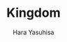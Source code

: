 --- 
slug: "kingdom"
title: "Kingdom"
publishdate: "2018-12-28"
src: "https://365manga.net/manga/kingdom"
author: "Hara Yasuhisa"
image: "https://data.365manga.net/images/thumbnails/32638-kingdom.jpg"
tags: ["Action","Adult","Adventure","Comedy","Drama","Historical","Martial arts","Romance"]
chapters: ["Vol.53 Chapter 580: The Strongest Moment ","Vol.53 Chapter 579: Twelfth Morning ","Chapter 578 ","Chapter 577 ","Chapter 576 ","Chapter 575 ","Chapter 574 ","Chapter 573 ","Chapter 572 ","Chapter 571 ","Chapter 570 ","Chapter 569 ","Chapter 568 ","Vol.51 Chapter 567: Vol 51 ","Vol.51 Chapter 566: Vol 51 ","Chapter 565 ","Chapter 564 ","Chapter 563: Dread Commander ","Vol.51 Chapter 562: Vol 51 ","Chapter 561: Impact Of That Single Swing ","Chapter 560: Shin's Space ","Chapter 559 ","Vol.51 Chapter 558: Vol 51 ","Chapter 557 ","Chapter 556 ","Chapter 555 ","Chapter 554 ","Chapter 553 ","Chapter 552 ","Chapter 551 ","Chapter 550 ","Chapter 549 ","Vol.46 Chapter 548 ","Vol.46 Chapter 547 ","Vol.46 Chapter 546 ","Vol.46 Chapter 545 ","Vol.46 Chapter 544 ","Vol.46 Chapter 543 ","Vol.46 Chapter 542 ","Vol.46 Chapter 541 ","Vol.46 Chapter 540 ","Chapter 539 ","Chapter 538 ","Chapter 537 ","Vol.49 Chapter 536: A Second First Day ","Chapter 535 ","Vol.49 Chapter 534: Until Sundown ","Vol.49 Chapter 533: Lost Morale ","Chapter 532 ","Vol.49 Chapter 531: Turning Point ","Chapter 530 ","Chapter 529 ","Vol.49 Chapter 528: Descendants Of Quanrong ","Vol.49 Chapter 527: Ryouyou's Fangs ","Vol.48 Chapter 526: The Spear And The Iron Hammer ","Vol.48 Chapter 525 ","Vol.48 Chapter 524: Weight Of Resolve ","Vol.48 Chapter 523: Qin Right Wing's Moment ","Vol.48 Chapter 522: The Left Wing's Despair ","Vol.48 Chapter 521 ","Vol.48 Chapter 520: Battle's Beginning ","Chapter 519 ","Chapter 518 ","Chapter 517 ","Chapter 516 ","Chapter 515 ","Chapter 514 ","Chapter 513 ","Chapter 512 ","Vol.47 Chapter 511 ","Vol.46 Chapter 510 ","Chapter 509 ","Chapter 508 ","Vol.46 Chapter 507: Jin & Tan ","Chapter 506 ","Chapter 505 ","Vol.45 Chapter 504 ","Chapter 503 ","Vol.45 Chapter 502: He Who Seizes The Initiative ","Vol.45 Chapter 501: Mutual Probing ","Chapter 500.5: Omake ","Vol.45 Chapter 500 ","Chapter 499 ","Chapter 498 ","Vol.45 Chapter 497 ","Vol.45 Chapter 496: Begining Of The Turbulence ","Vol.45 Chapter 495: Appropriate Resolve ","Vol.46 Chapter 494: Sage Of The Underground Prison ","Vol.46 Chapter 493: A Fresh Start ","Vol.44 Chapter 492 ","Vol.44 Chapter 491 ","Vol.45 Chapter 490: Discussion Of Destiny ","Vol.44 Chapter 489 ","Vol.45 Chapter 488: Qin King's Vision ","Vol.44 Chapter 487: Conference Of The East And West Kings ","Vol.44 Chapter 486: Bureaucrat's Battle ","Chapter 485 ","Chapter 484 ","Chapter 483 ","Chapter 482 ","Chapter 481.5: Omake ","Chapter 481 ","Chapter 480 ","Chapter 479 ","Chapter 478 ","Chapter 477 ","Chapter 476 ","Chapter 475 ","Chapter 474 ","Chapter 473 ","Chapter 472 ","Chapter 471 ","Chapter 470.5: Omake ","Vol.43 Chapter 470: My Back ","Vol.43 Chapter 469: Instant ","Vol.43 Chapter 468: Lucky And Unlucky ","Vol.43 Chapter 467: The Hunted's Point Of View ","Vol.43 Chapter 466: V0: The Man Who Is In The Same Class As Riboku ","Vol.43 Chapter 465: The Palmtop Battle ","Vol.43 Chapter 464: Limits Of Patience ","Vol.42 Chapter 463: Tragedy Of Rigan ","Vol.42 Chapter 462: Puzzling Night ","Vol.42 Chapter 461: Decisive Clash Of Kokuyou ","Vol.43 Chapter 460: The Hi Shin Unit's Lynchpin ","Chapter 459.5: Omake ","Vol.42 Chapter 459: Contagious Fighting Spirit ","Vol.42 Chapter 458: V2 : Banner Of Rigan ","Vol.42 Chapter 458: Banner Of Rigan ","Vol.42 Chapter 457: V2 : Tenacious Crossing ","Vol.42 Chapter 457: Tenacious Crossing ","Vol.42 Chapter 456: A Lieutenant's Responsibility ","Vol.42 Chapter 455: Disguised Attack ","Vol.42 Chapter 454: : A Strategist's Potential ","Vol.42 Chapter 453: Where The Advance Ends(v2) ","Vol.42 Chapter 452 ","Vol.42 Chapter 451: Night In Kokuyou ","Vol.42 Chapter 450: Bandits' Pride ","Vol.42 Chapter 449: Spider's Trap ","Vol.41 Chapter 448: The Battlefield's Stench ","Chapter 448.5 ","Vol.41 Chapter 447 ","Vol.41 Chapter 446: Unexpected Strategy ","Vol.41 Chapter 445 ","Vol.41 Chapter 444 ","Vol.41 Chapter 443: The Monsters Set Off ","Vol.41 Chapter 442: Kindred Spirits ","Vol.41 Chapter 441 ","Vol.41 Chapter 440 ","Vol.41 Chapter 439: Whereabouts Of The Six Generals ","Vol.40 Chapter 438 ","Chapter 437.5 ","Vol.40 Chapter 437: The Bond Between Parent And Child ","Vol.40 Chapter 436: Last Plea ","Vol.40 Chapter 435: The Coup's Finale ","Vol.40 Chapter 434: Star Of Defeat ","Vol.40 Chapter 433: Collapse Of The Plot ","Vol.40 Chapter 432: The Decisive Dusk ","Vol.40 Chapter 431: The Turnabout Assault ","Vol.40 Chapter 430: The Trumpet Call Of Salvation ","Vol.40 Chapter 429: A Commander's Popularity ","Vol.40 Chapter 428: Running For Your Life ","Vol.40 Chapter 427: Words Of Resolve ","Vol.39 Chapter 426.5 ","Vol.39 Chapter 426: Man's True Nature ","Vol.39 Chapter 425: Normal Emotions ","Vol.39 Chapter 424: Utopia ","Vol.39 Chapter 423: Origin Of The World ","Vol.39 Chapter 422: The Life To Be Protected At All Cost ","Vol.39 Chapter 421: Repeat Of Failure ","Vol.39 Chapter 420: Parting Ways ","Vol.39 Chapter 419: The Man Who Stands ","Vol.39 Chapter 418: First Experience ","Vol.39 Chapter 417: River Crossing Battle ","Vol.38 Chapter 416: Where The Ambushers Lie ","Vol.38 Chapter 415.1 ","Vol.38 Chapter 415: How To Create Rebel Soldiers ","Vol.38 Chapter 414: Three Sides"," None Backing Down ","Vol.38 Chapter 413: Voice Of The Ancestral Spirits ","Vol.38 Chapter 412: Coming Of Age Ceremony ","Vol.38 Chapter 411: Gathered At You ","Vol.38 Chapter 410: Choose One Of Two ","Vol.38 Chapter 409: The Man Who Was Nothing ","Vol.38 Chapter 408: The Decisive Year ","Vol.38 Chapter 407: 5000-man Commander ","Vol.38 Chapter 406: Parting Of Ways ","Vol.38 Chapter 405: A New State ","Vol.37 Chapter 404: Lushi Chunqiu ","Vol.37 Chapter 403: The Queen Mother's Goal ","Vol.37 Chapter 402: Activity At Kanyou ","Vol.37 Chapter 401: The Warning Kingdoms From Now On ","Vol.37 Chapter 400: Defeat And Escape ","Vol.37 Chapter 399: Close In ","Vol.37 Chapter 398.5: Extra: Mou Bu And The Chu Prince ","Vol.37 Chapter 398: Reason For Not Fighting ","Vol.37 Chapter 397: Onwards To The Headquarters ","Vol.37 Chapter 396: The Grueling Days Of Training ","Vol.37 Chapter 395: Ouhon's Duty ","Vol.37 Chapter 394: Spectator ","Vol.36 Chapter 393.1: Bonus ","Vol.36 Chapter 393: Third Day Of Choyou ","Vol.36 Chapter 392: All Of China's Gaze ","Vol.36 Chapter 391: Loss ","Vol.36 Chapter 390: The History Of Killing Each Other ","Vol.36 Chapter 389: The Name Of Shihaku ","Vol.36 Chapter 388: The New Gyoku Hou Unit ","Vol.36 Chapter 387 ","Vol.36 Chapter 386: Ten's Existence ","Vol.36 Chapter 385: Internal Discord ","Vol.36 Chapter 384: Behind The Duel ","Vol.36 Chapter 383: Called Out ","Chapter 382.1: Omake ","Vol.34 Chapter 382: The Fire Dragons Of Wei ","Vol.34 Chapter 381: Old-fashioned Person ","Vol.34 Chapter 380: Personal Feelings And Strategy ","Vol.34 Chapter 379: Read Online ","Vol.34 Chapter 378: Justice ","Vol.34 Chapter 377: Shield And Sword ","Vol.34 Chapter 376: Read Online ","Vol.34 Chapter 375: Read Online ","Vol.34 Chapter 374: The Battle Of Tonryu ","Vol.34 Chapter 373: Great Growth ","Vol.34 Chapter 372: The Subjugation Army Sets Out ","Vol.34 Chapter 371: Tonryuu's Change ","Chapter 371.1: Omake ","Vol.34 Chapter 370: Disturbing Shadows ","Vol.34 Chapter 369: Signs Of A Conspiracy ","Vol.34 Chapter 368: The Brothers"," Now ","Vol.34 Chapter 367: The Chancellor Of The State's Thoughts ","Vol.34 Chapter 366: The Various States After The War ","Vol.34 Chapter 365: Hakurou's Words ","Vol.34 Chapter 364: Two Goals ","Vol.34 Chapter 363: A Different Parth ","Vol.34 Chapter 362: Antithesis ","Vol.34 Chapter 361: Reason For Changing ","Chapter 360.5 ","Vol.33 Chapter 360.1: Queen Yotanwa-sama ","Vol.33 Chapter 360: True Strength Of The Pinnacle ","Vol.33 Chapter 359: Difference In Dances ","Vol.33 Chapter 358: Encircling Yuu Tribe ","Vol.33 Chapter 357: Runaway ","Vol.33 Chapter 356: 3000-man Unit ","Vol.33 Chapter 355: Exceptional Service ","Vol.33 Chapter 354: Coalition Army's Settlement ","Vol.33 Chapter 353: Sincere Gratitude ","Vol.33 Chapter 352: Repelled ","Chapter 351.1: Spin Off: Déformer ","Vol.33 Chapter 351: Riboku's Decision ","Vol.33 Chapter 350: Flash ","Vol.32 Chapter 349: Light ","Vol.32 Chapter 348: Reason For Going ","Vol.32 Chapter 347: Overpowering Reinforcements ","Vol.32 Chapter 346: Unexpected Reinforcements ","Vol.32 Chapter 345: Opened City Gates ","Vol.32 Chapter 344: Using Up Everything ","Vol.32 Chapter 343: Sixth Day's Rally ","Vol.32 Chapter 342: Shoubunkun's Proposal ","Vol.32 Chapter 341: Secret Exposed ","Vol.32 Chapter 340: An Unexpected Development ","Vol.32 Chapter 339: Touring Night ","Vol.31 Chapter 338: The Conflicting Duo ","Vol.31 Chapter 337: The Man Who Will Become One Of The Three Heavens ","Vol.31 Chapter 336: Futei"," Takes Action Lively ","Vol.31 Chapter 335: The First Night ","Vol.31 Chapter 334: Sai"," Fighting On Bravely ","Vol.31 Chapter 333: The Eastern Wall ","Vol.31 Chapter 332: Announcement For Sai ","Vol.31 Chapter 331: Sai Readies Itself ","Vol.31 Chapter 330: Sei"," Addresses ","Vol.31 Chapter 329: Borrowing A Shoulder To Lean On ","Vol.31 Chapter 328: The Vacated Throne ","Vol.30 Chapter 327: Sei's Decision ","Vol.30 Chapter 326: Delicious Wine ","Vol.30 Chapter 325: Forward ","Vol.30 Chapter 324: Gigantic Buffoon ","Vol.30 Chapter 323: Epitome Of The Instinctual Type ","Vol.30 Chapter 322: Hyou & Hi ","Vol.30 Chapter 321: Dire Situation ","Vol.30 Chapter 320: Whereabouts Of The Mastermind ","Vol.30 Chapter 319: Chu King's Fury ","Vol.30 Chapter 318: Show's Over ","Vol.30 Chapter 317: Inside Kankoku Pass ","Vol.29 Chapter 316: Victory Is Right Before Us ","Vol.29 Chapter 315: My Son ","Vol.29 Chapter 314: Deciding The Strongest ","Vol.29 Chapter 313: The Strongest Man ","Vol.29 Chapter 312: The First Time In His Life ","Vol.29 Chapter 311: Unveiled Service Record ","Vol.29 Chapter 310: The Strongest ","Vol.29 Chapter 309: The Path To Kanmei ","Vol.29 Chapter 308: Karin Army's Assault ","Vol.29 Chapter 307: 5000 Man Commander Kouyoku ","Vol.29 Chapter 306: Afternoon Of The 15th Day ","Vol.28 Chapter 305: Ousen's Movements ","Vol.28 Chapter 304: Shin's Bright Idea ","Vol.28 Chapter 303: General's Pride ","Vol.28 Chapter 302: Resolve Of No Return ","Vol.28 Chapter 301: Sea Of Enemies ","Vol.28 Chapter 300: Danger Of Falling ","Vol.28 Chapter 299: A New Approach ","Vol.28 Chapter 298: Singled Out During A Crisis ","Vol.28 Chapter 297: The Purpose Of War Elephants ","Vol.28 Chapter 296: The 2nd Army Moves ","Vol.28 Chapter 295: A New Form ","Vol.27 Chapter 294: Moubu's Speech ","Vol.27 Chapter 293: Short Decisive Battle ","Vol.27 Chapter 292: Han's Weapons ","Vol.27 Chapter 291: Stalemate ","Vol.27 Chapter 290: Heroic Woman"," Karin ","Vol.27 Chapter 289: To Evolve ","Vol.27 Chapter 288: First Day's Report ","Vol.27 Chapter 287: All Of Humanity ","Vol.27 Chapter 286: No Answer ","Vol.27 Chapter 285: Barrens Littered With Holes ","Vol.27 Chapter 284: Incarnation Of A Curse ","Vol.26 Chapter 283: Each One's Pride ","Vol.26 Chapter 282: The Man Recognised By Ouki ","Vol.26 Chapter 281: Bakuya Sword ","Vol.26 Chapter 280: Officers Quality ","Vol.26 Chapter 279: Mouten's Sword ","Vol.26 Chapter 278: Father & Son ","Vol.26 Chapter 277: Kanki"," Confronts ","Vol.26 Chapter 276: Houmei's Hand ","Vol.26 Chapter 275: Instinctual Talent ","Vol.26 Chapter 274: Spider's Nest ","Vol.26 Chapter 273: Commander Of The Zhao Army ","Vol.25 Chapter 272: Duke Hyou's Rush ","Vol.25 Chapter 271: Battle's Trigger ","Vol.25 Chapter 270: Gathering At Kankoku Pass ","Vol.25 Chapter 269: Four Lords Of The Warring States ","Vol.25 Chapter 268: Assembling The Party ","Vol.25 Chapter 267: Check Mate On The Board ","Vol.25 Chapter 266: Child Of Fate ","Vol.25 Chapter 265: Diplomacy's Job ","Vol.25 Chapter 264: Enroaching Coalition Army ","Vol.25 Chapter 263: Unimaginable ","Vol.25 Chapter 262: Superstate's Invasion ","Vol.24 Chapter 261: Signs Of A Storm ","Vol.24 Chapter 260: A Warrior's Body ","Vol.24 Chapter 259: Chu & Zhao ","Vol.24 Chapter 258: Jo's Livelihood ","Vol.24 Chapter 257: Small Kingdom ","Vol.24 Chapter 256: Chancellor Of The Left ","Vol.24 Chapter 255: Chancellor Of State ","Vol.24 Chapter 254: Chu's Young Generation ","Vol.24 Chapter 253: Meaningless Battle ","Vol.24 Chapter 252: Gekishin's Battle ","Vol.24 Chapter 251: General Of Yan ","Vol.23 Chapter 250.5: Extra ","Vol.23 Chapter 250.1: Side Story ","Vol.23 Chapter 250: Tougun ","Vol.23 Chapter 249: The Hi Shin Unit's Strategist ","Vol.23 Chapter 248: One Step Ahead ","Vol.23 Chapter 247: Strategist's First Battle ","Vol.23 Chapter 246: Ten's Resolve ","Vol.23 Chapter 245: Arrival Of The Strategist ","Vol.23 Chapter 244: Shin's Battle Plan ","Vol.23 Chapter 243: Reward Of Service ","Vol.23 Chapter 242: Sending Off ","Vol.23 Chapter 241: One And Only ","Vol.23 Chapter 240: Checkmate ","Vol.22 Chapter 239: Surprisingly ","Vol.22 Chapter 238: Selfishly ","Vol.22 Chapter 237: That Era ","Vol.22 Chapter 236: Renpa's Fury ","Vol.22 Chapter 235: Passion ","Vol.22 Chapter 234: Final Stretch In One Push ","Vol.22 Chapter 233: Precious Comrade ","Vol.22 Chapter 232: Lone Struggle ","Vol.22 Chapter 231: Will Of The Heavens ","Vol.22 Chapter 230: An Instant ","Vol.22 Chapter 229: Contest Of Wits ","Vol.21 Chapter 228: Planning Time ","Vol.21 Chapter 227: Many Years Of Consideration ","Vol.21 Chapter 226: Banter ","Vol.21 Chapter 225: Rindou ","Vol.21 Chapter 224: The Final Morning ","Vol.21 Chapter 223: Lull ","Vol.21 Chapter 222: General's Calibre ","Vol.21 Chapter 221: Underneath The Underneath ","Vol.21 Chapter 220: Heki"," Confused ","Vol.21 Chapter 219: Overcome ","Vol.21 Chapter 218: Heki Unit ","Vol.20 Chapter 217: Shin"," In One Breath ","Vol.20 Chapter 216: Closing In ","Vol.20 Chapter 215: Rinko's Soldiers ","Vol.20 Chapter 214: Cooperative Battle ","Vol.20 Chapter 213: Mouten's Proposal ","Vol.20 Chapter 212: Villain ","Vol.20 Chapter 211: Vice-generals Begin To Move ","Vol.20 Chapter 210: Led By The Nose ","Vol.20 Chapter 209: Genpou Dominates ","Vol.20 Chapter 208: Enemy Command Squad's Location ","Vol.20 Chapter 207: Genbou Joins The Fray ","Vol.19 Chapter 206: The Hi Shin Unit's Battle Plan ","Vol.19 Chapter 205: Killer Spear Technique ","Vol.19 Chapter 204: Hastily Assembled Unit ","Vol.19 Chapter 203: Embrace ","Vol.19 Chapter 202: Announcement ","Vol.19 Chapter 201: Shin's Voice ","Vol.19 Chapter 200: 1000-man Commander ","Vol.19 Chapter 199: A Strange Habit ","Vol.19 Chapter 198: Ouki And Renpa ","Vol.19 Chapter 197: Air Of A General ","Vol.19 Chapter 196: Flying Spear ","Vol.18 Chapter 195: Night At Kinrikan ","Vol.18 Chapter 194: The Man Known As Renpa ","Vol.18 Chapter 193: My Way ","Vol.18 Chapter 192: The Reality Of Invasion ","Vol.18 Chapter 191: Gyoku Hou's Might ","Vol.18 Chapter 190: Siege ","Vol.18 Chapter 189: Assemble ","Vol.18 Chapter 188: Backing The Dark Horse ","Vol.18 Chapter 187: Kou"," Conveys ","Vol.18 Chapter 186: Vestige Of Beauty ","Vol.18 Chapter 185: Mother And Son ","Vol.17 Chapter 184: Queen Mother ","Vol.17 Chapter 183: Third Faction ","Vol.17 Chapter 182: Outsmart ","Vol.17 Chapter 181: Ant ","Vol.17 Chapter 180: Preliminary Battles ","Vol.17 Chapter 179: Five Years ","Vol.17 Chapter 178: Celebratory Banquet ","Vol.17 Chapter 177: Negotiation ","Vol.17 Chapter 176: Proposition ","Vol.17 Chapter 175: Riboku"," Kanyou Bound ","Vol.17 Chapter 174: Three Hundred Man Commander ","Vol.16 Chapter 173: Battle's End ","Vol.16 Chapter 172: Inheritance ","Vol.16 Chapter 171: A General's View ","Vol.16 Chapter 170: Great General Of The Heavens ","Vol.16 Chapter 169: Border Of Death ","Vol.16 Chapter 168: A New Era ","Vol.16 Chapter 167: Qin's Military Prestige ","Vol.16 Chapter 166: Like Oil & Water ","Vol.16 Chapter 165: Source Of Strength ","Vol.16 Chapter 164: Chance Meeting ","Vol.16 Chapter 163: Kyou's Secret ","Vol.15 Chapter 162: Kyou's True Identity ","Vol.15 Chapter 161: Individual Might ","Vol.15 Chapter 160: Commanders In Sight ","Vol.15 Chapter 159: Prediction ","Vol.15 Chapter 158: Star Of The Show ","Vol.15 Chapter 157: Raising Morale ","Vol.15 Chapter 156: Arrival ","Vol.15 Chapter 155: Northern Army ","Vol.15 Chapter 154: Moubu Falls For The Trap ","Vol.15 Chapter 153: Flag ","Vol.15 Chapter 152: Trap ","Vol.14 Chapter 151: Moubu Approaches ","Vol.14 Chapter 150: Ouki's True Strength ","Vol.14 Chapter 149: Rallying ","Vol.14 Chapter 148: Friend ","Vol.14 Chapter 147: The Bi Brothers ","Vol.14 Chapter 146: Failure ","Vol.14 Chapter 145: Team Attack Plan ","Vol.14 Chapter 144: Defeatable ","Vol.14 Chapter 143: Hard To Grasp ","Vol.14 Chapter 142: Nine Years Since ","Vol.14 Chapter 141: Divine Skill ","Vol.13 Chapter 140: Two Against One ","Vol.13 Chapter 139: Natural Calamity ","Vol.13 Chapter 138: Night Time Strike ","Vol.13 Chapter 137: Appearance ","Vol.13 Chapter 136: Pursuit ","Vol.13 Chapter 135: Withdrawal ","Vol.13 Chapter 134: Winning Strategy ","Vol.13 Chapter 133: Breakthrough ","Vol.13 Chapter 132: Strength ","Vol.13 Chapter 131: Second Day ","Vol.13 Chapter 130: Fame ","Vol.12 Chapter 129: Arrow ","Vol.12 Chapter 128: One Hundred Shares ","Vol.12 Chapter 127: Outplayed ","Vol.12 Chapter 126: Hand Picked Troops ","Vol.12 Chapter 125: Distance ","Vol.12 Chapter 124: To Catch Off Guard ","Vol.12 Chapter 123: Left Army In Chaos ","Vol.12 Chapter 122: Assault ","Vol.12 Chapter 121: Sneaking ","Vol.12 Chapter 120: Mission ","Vol.12 Chapter 119: The Vanguard Advances ","Vol.11 Chapter 118: Two Armies Aligned ","Vol.11 Chapter 117: Reason ","Vol.11 Chapter 116: Crystallisation Of Martial Skill ","Vol.11 Chapter 115: Houken ","Vol.11 Chapter 114: Ouki Sets Out ","Vol.11 Chapter 113: Bayou ","Vol.11 Chapter 112: Gathering Comrades ","Vol.11 Chapter 111: Appointment ","Vol.11 Chapter 110: Strength Of A General ","Vol.11 Chapter 109: Zhao Devastates ","Vol.11 Chapter 108: Three Great Heavens ","Vol.10 Chapter 107: Stateless Area ","Vol.10 Chapter 106: Training Request ","Vol.10 Chapter 105: Naked Socializing ","Vol.10 Chapter 104: Night Time Chat ","Vol.10 Chapter 103: Strategist ","Vol.10 Chapter 102: It's All Up To Me ","Vol.10 Chapter 101: A New Path ","Vol.10 Chapter 100: The Two Of Them ","Vol.10 Chapter 99: Six Great Generals ","Vol.10 Chapter 98: Royal Hearing ","Vol.10 Chapter 97: The Enigmatic Man ","Vol.9 Chapter 96: Ryo's Faction ","Vol.9 Chapter 95: Law ","Vol.9 Chapter 94: Ritual ","Vol.9 Chapter 93: True Identity ","Vol.9 Chapter 92: Secret ","Vol.9 Chapter 91: True Skill ","Vol.9 Chapter 90: Buying Time ","Vol.9 Chapter 89: Weak Point ","Vol.9 Chapter 88: Comrade ","Vol.9 Chapter 87: A Thousand Year Name ","Vol.9 Chapter 86: Mastermind ","Vol.8 Chapter 85: Kyoukai's Dance ","Vol.8 Chapter 84: Assassin's Strike ","Vol.8 Chapter 83: Shiyuu ","Vol.8 Chapter 82: Hundred-man Commander ","Vol.8 Chapter 81: Farewell ","Vol.8 Chapter 80: Separation ","Vol.8 Chapter 79: Ghosts ","Vol.8 Chapter 78: Solitude ","Vol.8 Chapter 77: Passing Checkpoints ","Vol.8 Chapter 76: Black Market Merchant ","Vol.8 Chapter 75: The Past ","Vol.7 Chapter 74: Attendance ","Vol.7 Chapter 73: Return Home ","Vol.7 Chapter 72: Fallen Kingdom ","Vol.7 Chapter 71: Showdown Of The Generals ","Vol.7 Chapter 70: Two Heroes ","Vol.7 Chapter 69: Pincer Attack ","Vol.7 Chapter 68: General ","Vol.7 Chapter 67: A General's Talents ","Vol.7 Chapter 66: Types Of Generals ","Vol.7 Chapter 65: Intruder ","Vol.7 Chapter 64: The Commander's Words ","Vol.6 Chapter 63: Miracle ","Vol.6 Chapter 62: Closing In ","Vol.6 Chapter 61: Honour And Reward ","Vol.6 Chapter 60: Surge Of Cavalry ","Vol.6 Chapter 59: Sense Of Smell ","Vol.6 Chapter 58: Duel ","Vol.6 Chapter 57: Kyoukai's Rampart ","Vol.6 Chapter 56: War Chariot Unit ","Vol.6 Chapter 55: Battle Of A Go ","Vol.6 Chapter 54: Five Bodies As One ","Vol.6 Chapter 53: Organizing The Army ","Vol.5 Chapter 52.5: Memories Of Kokuhi Village ","Vol.5 Chapter 52: Dakan Plains ","Vol.5 Chapter 51: Reunion ","Vol.5 Chapter 50: The Wei Army ","Vol.5 Chapter 49: Go ","Vol.5 Chapter 48: Recruitment ","Vol.5 Chapter 47: First Castle ","Vol.5 Chapter 46: Brothers ","Vol.5 Chapter 45: Confrontation ","Vol.5 Chapter 44: King Sho ","Vol.5 Chapter 43: The Monstrous Bird Arrives ","Vol.5 Chapter 42: Illusion ","Vol.4 Chapter 41: Decisive Blow ","Vol.4 Chapter 40: Evil ","Vol.4 Chapter 39: Bajio ","Vol.4 Chapter 38: Rankai ","Vol.4 Chapter 37: Revenge ","Vol.4 Chapter 36: The Laughing Prince ","Vol.4 Chapter 35: Combined Strength ","Vol.4 Chapter 34: Frenzy ","Vol.4 Chapter 33: Provocation ","Vol.4 Chapter 32: Hitman ","Vol.4 Chapter 31: Gikou's Crossbow Team ","Vol.3 Chapter 30: Meeting ","Vol.3 Chapter 29: As Fast As Lightning ","Vol.3 Chapter 28: Vanguard ","Vol.3 Chapter 27: Open Gate ","Vol.3 Chapter 26: The Royal Capital"," Kanyou ","Vol.3 Chapter 25: 3 000 Vs 80 000 ","Vol.3 Chapter 24: A Dream Of Horses ","Vol.3 Chapter 23: The Royal Heir's Throne ","Vol.3 Chapter 22: Alliance ","Vol.3 Chapter 21: Deliberation ","Vol.3 Chapter 20: Yotanwa ","Vol.2 Chapter 19: A Surprising New World ","Vol.2 Chapter 18: Commitment ","Vol.2 Chapter 17: Encounter ","Vol.2 Chapter 16: Horse And Wine For Three Hundred Soldiers ","Vol.2 Chapter 15: Prime Minister Lu ","Vol.2 Chapter 14: The Path To Being A General ","Vol.2 Chapter 13: A Heated Battle ","Vol.2 Chapter 12: Loyal Retainer ","Vol.2 Chapter 11: Conviction ","Vol.2 Chapter 10: Off Guard ","Vol.2 Chapter 9: Mountain Dwellers ","Vol.1 Chapter 8: Qin's Dinosaur ","Vol.1 Chapter 7: The Visitor From The West ","Vol.1 Chapter 6: Piao’s Resolve ","Vol.1 Chapter 5: Half Brother ","Vol.1 Chapter 4: The Rebel's Army ","Vol.1 Chapter 3: Body Double ","Vol.1 Chapter 2: Map ","Vol.1 Chapter 1: The Unknown Boy"]
chapterlinks: ["https://365manga.net/kingdom/chapter-580.html","https://365manga.net/kingdom/chapter-579.html","https://365manga.net/kingdom/chapter-578.html","https://365manga.net/kingdom/chapter-577.html","https://365manga.net/kingdom/chapter-576.html","https://365manga.net/kingdom/chapter-575.html","https://365manga.net/kingdom/chapter-574.html","https://365manga.net/kingdom/chapter-573.html","https://365manga.net/kingdom/chapter-572.html","https://365manga.net/kingdom/chapter-571.html","https://365manga.net/kingdom/chapter-570.html","https://365manga.net/kingdom/chapter-569.html","https://365manga.net/kingdom/chapter-568.html","https://365manga.net/kingdom/chapter-567.html","https://365manga.net/kingdom/chapter-566.html","https://365manga.net/kingdom/chapter-565.html","https://365manga.net/kingdom/chapter-564.html","https://365manga.net/kingdom/chapter-563.html","https://365manga.net/kingdom/chapter-562.html","https://365manga.net/kingdom/chapter-561.html","https://365manga.net/kingdom/chapter-560.html","https://365manga.net/kingdom/chapter-559.html","https://365manga.net/kingdom/chapter-558.html","https://365manga.net/kingdom/chapter-557.html","https://365manga.net/kingdom/chapter-556.html","https://365manga.net/kingdom/chapter-555.html","https://365manga.net/kingdom/chapter-554.html","https://365manga.net/kingdom/chapter-553.html","https://365manga.net/kingdom/chapter-552.html","https://365manga.net/kingdom/chapter-551.html","https://365manga.net/kingdom/chapter-550.html","https://365manga.net/kingdom/chapter-549.html","https://365manga.net/kingdom/chapter-548.html","https://365manga.net/kingdom/chapter-547.html","https://365manga.net/kingdom/chapter-546.html","https://365manga.net/kingdom/chapter-545.html","https://365manga.net/kingdom/chapter-544.html","https://365manga.net/kingdom/chapter-543.html","https://365manga.net/kingdom/chapter-542.html","https://365manga.net/kingdom/chapter-541.html","https://365manga.net/kingdom/chapter-540.html","https://365manga.net/kingdom/chapter-539.html","https://365manga.net/kingdom/chapter-538.html","https://365manga.net/kingdom/chapter-537.html","https://365manga.net/kingdom/chapter-536.html","https://365manga.net/kingdom/chapter-535.html","https://365manga.net/kingdom/chapter-534.html","https://365manga.net/kingdom/chapter-533.html","https://365manga.net/kingdom/chapter-532.html","https://365manga.net/kingdom/chapter-531.html","https://365manga.net/kingdom/chapter-530.html","https://365manga.net/kingdom/chapter-529.html","https://365manga.net/kingdom/chapter-528.html","https://365manga.net/kingdom/chapter-527.html","https://365manga.net/kingdom/chapter-526.html","https://365manga.net/kingdom/chapter-525.html","https://365manga.net/kingdom/chapter-524.html","https://365manga.net/kingdom/chapter-523.html","https://365manga.net/kingdom/chapter-522.html","https://365manga.net/kingdom/chapter-521.html","https://365manga.net/kingdom/chapter-520.html","https://365manga.net/kingdom/chapter-519.html","https://365manga.net/kingdom/chapter-518.html","https://365manga.net/kingdom/chapter-517.html","https://365manga.net/kingdom/chapter-516.html","https://365manga.net/kingdom/chapter-515.html","https://365manga.net/kingdom/chapter-514.html","https://365manga.net/kingdom/chapter-513.html","https://365manga.net/kingdom/chapter-512.html","https://365manga.net/kingdom/chapter-511.html","https://365manga.net/kingdom/chapter-510.html","https://365manga.net/kingdom/chapter-509.html","https://365manga.net/kingdom/chapter-508.html","https://365manga.net/kingdom/chapter-507.html","https://365manga.net/kingdom/chapter-506.html","https://365manga.net/kingdom/chapter-505.html","https://365manga.net/kingdom/chapter-504.html","https://365manga.net/kingdom/chapter-503.html","https://365manga.net/kingdom/chapter-502.html","https://365manga.net/kingdom/chapter-501.html","https://365manga.net/kingdom/chapter-500-5.html","https://365manga.net/kingdom/chapter-500.html","https://365manga.net/kingdom/chapter-499.html","https://365manga.net/kingdom/chapter-498.html","https://365manga.net/kingdom/chapter-497.html","https://365manga.net/kingdom/chapter-496.html","https://365manga.net/kingdom/chapter-495.html","https://365manga.net/kingdom/chapter-494.html","https://365manga.net/kingdom/chapter-493.html","https://365manga.net/kingdom/chapter-492.html","https://365manga.net/kingdom/chapter-491.html","https://365manga.net/kingdom/chapter-490.html","https://365manga.net/kingdom/chapter-489.html","https://365manga.net/kingdom/chapter-488.html","https://365manga.net/kingdom/chapter-487.html","https://365manga.net/kingdom/chapter-486.html","https://365manga.net/kingdom/chapter-485.html","https://365manga.net/kingdom/chapter-484.html","https://365manga.net/kingdom/chapter-483.html","https://365manga.net/kingdom/chapter-482.html","https://365manga.net/kingdom/chapter-481-5.html","https://365manga.net/kingdom/chapter-481.html","https://365manga.net/kingdom/chapter-480.html","https://365manga.net/kingdom/chapter-479.html","https://365manga.net/kingdom/chapter-478.html","https://365manga.net/kingdom/chapter-477.html","https://365manga.net/kingdom/chapter-476.html","https://365manga.net/kingdom/chapter-475.html","https://365manga.net/kingdom/chapter-474.html","https://365manga.net/kingdom/chapter-473.html","https://365manga.net/kingdom/chapter-472.html","https://365manga.net/kingdom/chapter-471.html","https://365manga.net/kingdom/chapter-470-5.html","https://365manga.net/kingdom/chapter-470.html","https://365manga.net/kingdom/chapter-469.html","https://365manga.net/kingdom/chapter-468.html","https://365manga.net/kingdom/chapter-467.html","https://365manga.net/kingdom/chapter-466.html","https://365manga.net/kingdom/chapter-465.html","https://365manga.net/kingdom/chapter-464.html","https://365manga.net/kingdom/chapter-463.html","https://365manga.net/kingdom/chapter-462.html","https://365manga.net/kingdom/chapter-461.html","https://365manga.net/kingdom/chapter-460.html","https://365manga.net/kingdom/chapter-459-5.html","https://365manga.net/kingdom/chapter-459.html","https://365manga.net/kingdom/chapter-458.html","https://365manga.net/kingdom/chapter-458.html","https://365manga.net/kingdom/chapter-457.html","https://365manga.net/kingdom/chapter-457.html","https://365manga.net/kingdom/chapter-456.html","https://365manga.net/kingdom/chapter-455.html","https://365manga.net/kingdom/chapter-454.html","https://365manga.net/kingdom/chapter-453.html","https://365manga.net/kingdom/chapter-452.html","https://365manga.net/kingdom/chapter-451.html","https://365manga.net/kingdom/chapter-450.html","https://365manga.net/kingdom/chapter-449.html","https://365manga.net/kingdom/chapter-448.html","https://365manga.net/kingdom/chapter-448-5.html","https://365manga.net/kingdom/chapter-447.html","https://365manga.net/kingdom/chapter-446.html","https://365manga.net/kingdom/chapter-445.html","https://365manga.net/kingdom/chapter-444.html","https://365manga.net/kingdom/chapter-443.html","https://365manga.net/kingdom/chapter-442.html","https://365manga.net/kingdom/chapter-441.html","https://365manga.net/kingdom/chapter-440.html","https://365manga.net/kingdom/chapter-439.html","https://365manga.net/kingdom/chapter-438.html","https://365manga.net/kingdom/chapter-437-5.html","https://365manga.net/kingdom/chapter-437.html","https://365manga.net/kingdom/chapter-436.html","https://365manga.net/kingdom/chapter-435.html","https://365manga.net/kingdom/chapter-434.html","https://365manga.net/kingdom/chapter-433.html","https://365manga.net/kingdom/chapter-432.html","https://365manga.net/kingdom/chapter-431.html","https://365manga.net/kingdom/chapter-430.html","https://365manga.net/kingdom/chapter-429.html","https://365manga.net/kingdom/chapter-428.html","https://365manga.net/kingdom/chapter-427.html","https://365manga.net/kingdom/chapter-426-5.html","https://365manga.net/kingdom/chapter-426.html","https://365manga.net/kingdom/chapter-425.html","https://365manga.net/kingdom/chapter-424.html","https://365manga.net/kingdom/chapter-423.html","https://365manga.net/kingdom/chapter-422.html","https://365manga.net/kingdom/chapter-421.html","https://365manga.net/kingdom/chapter-420.html","https://365manga.net/kingdom/chapter-419.html","https://365manga.net/kingdom/chapter-418.html","https://365manga.net/kingdom/chapter-417.html","https://365manga.net/kingdom/chapter-416.html","https://365manga.net/kingdom/chapter-415-1.html","https://365manga.net/kingdom/chapter-415.html","https://365manga.net/kingdom/chapter-414.html","https://365manga.net/kingdom/chapter-413.html","https://365manga.net/kingdom/chapter-412.html","https://365manga.net/kingdom/chapter-411.html","https://365manga.net/kingdom/chapter-410.html","https://365manga.net/kingdom/chapter-409.html","https://365manga.net/kingdom/chapter-408.html","https://365manga.net/kingdom/chapter-407.html","https://365manga.net/kingdom/chapter-406.html","https://365manga.net/kingdom/chapter-405.html","https://365manga.net/kingdom/chapter-404.html","https://365manga.net/kingdom/chapter-403.html","https://365manga.net/kingdom/chapter-402.html","https://365manga.net/kingdom/chapter-401.html","https://365manga.net/kingdom/chapter-400.html","https://365manga.net/kingdom/chapter-399.html","https://365manga.net/kingdom/chapter-398-5.html","https://365manga.net/kingdom/chapter-398.html","https://365manga.net/kingdom/chapter-397.html","https://365manga.net/kingdom/chapter-396.html","https://365manga.net/kingdom/chapter-395.html","https://365manga.net/kingdom/chapter-394.html","https://365manga.net/kingdom/chapter-393-1.html","https://365manga.net/kingdom/chapter-393.html","https://365manga.net/kingdom/chapter-392.html","https://365manga.net/kingdom/chapter-391.html","https://365manga.net/kingdom/chapter-390.html","https://365manga.net/kingdom/chapter-389.html","https://365manga.net/kingdom/chapter-388.html","https://365manga.net/kingdom/chapter-387.html","https://365manga.net/kingdom/chapter-386.html","https://365manga.net/kingdom/chapter-385.html","https://365manga.net/kingdom/chapter-384.html","https://365manga.net/kingdom/chapter-383.html","https://365manga.net/kingdom/chapter-382-1.html","https://365manga.net/kingdom/chapter-382.html","https://365manga.net/kingdom/chapter-381.html","https://365manga.net/kingdom/chapter-380.html","https://365manga.net/kingdom/chapter-379.html","https://365manga.net/kingdom/chapter-378.html","https://365manga.net/kingdom/chapter-377.html","https://365manga.net/kingdom/chapter-376.html","https://365manga.net/kingdom/chapter-375.html","https://365manga.net/kingdom/chapter-374.html","https://365manga.net/kingdom/chapter-373.html","https://365manga.net/kingdom/chapter-372.html","https://365manga.net/kingdom/chapter-371.html","https://365manga.net/kingdom/chapter-371-1.html","https://365manga.net/kingdom/chapter-370.html","https://365manga.net/kingdom/chapter-369.html","https://365manga.net/kingdom/chapter-368.html","https://365manga.net/kingdom/chapter-367.html","https://365manga.net/kingdom/chapter-366.html","https://365manga.net/kingdom/chapter-365.html","https://365manga.net/kingdom/chapter-364.html","https://365manga.net/kingdom/chapter-363.html","https://365manga.net/kingdom/chapter-362.html","https://365manga.net/kingdom/chapter-361.html","https://365manga.net/kingdom/chapter-360-5.html","https://365manga.net/kingdom/chapter-360-1.html","https://365manga.net/kingdom/chapter-360.html","https://365manga.net/kingdom/chapter-359.html","https://365manga.net/kingdom/chapter-358.html","https://365manga.net/kingdom/chapter-357.html","https://365manga.net/kingdom/chapter-356.html","https://365manga.net/kingdom/chapter-355.html","https://365manga.net/kingdom/chapter-354.html","https://365manga.net/kingdom/chapter-353.html","https://365manga.net/kingdom/chapter-352.html","https://365manga.net/kingdom/chapter-351-1.html","https://365manga.net/kingdom/chapter-351.html","https://365manga.net/kingdom/chapter-350.html","https://365manga.net/kingdom/chapter-349.html","https://365manga.net/kingdom/chapter-348.html","https://365manga.net/kingdom/chapter-347.html","https://365manga.net/kingdom/chapter-346.html","https://365manga.net/kingdom/chapter-345.html","https://365manga.net/kingdom/chapter-344.html","https://365manga.net/kingdom/chapter-343.html","https://365manga.net/kingdom/chapter-342.html","https://365manga.net/kingdom/chapter-341.html","https://365manga.net/kingdom/chapter-340.html","https://365manga.net/kingdom/chapter-339.html","https://365manga.net/kingdom/chapter-338.html","https://365manga.net/kingdom/chapter-337.html","https://365manga.net/kingdom/chapter-336.html","https://365manga.net/kingdom/chapter-335.html","https://365manga.net/kingdom/chapter-334.html","https://365manga.net/kingdom/chapter-333.html","https://365manga.net/kingdom/chapter-332.html","https://365manga.net/kingdom/chapter-331.html","https://365manga.net/kingdom/chapter-330.html","https://365manga.net/kingdom/chapter-329.html","https://365manga.net/kingdom/chapter-328.html","https://365manga.net/kingdom/chapter-327.html","https://365manga.net/kingdom/chapter-326.html","https://365manga.net/kingdom/chapter-325.html","https://365manga.net/kingdom/chapter-324.html","https://365manga.net/kingdom/chapter-323.html","https://365manga.net/kingdom/chapter-322.html","https://365manga.net/kingdom/chapter-321.html","https://365manga.net/kingdom/chapter-320.html","https://365manga.net/kingdom/chapter-319.html","https://365manga.net/kingdom/chapter-318.html","https://365manga.net/kingdom/chapter-317.html","https://365manga.net/kingdom/chapter-316.html","https://365manga.net/kingdom/chapter-315.html","https://365manga.net/kingdom/chapter-314.html","https://365manga.net/kingdom/chapter-313.html","https://365manga.net/kingdom/chapter-312.html","https://365manga.net/kingdom/chapter-311.html","https://365manga.net/kingdom/chapter-310.html","https://365manga.net/kingdom/chapter-309.html","https://365manga.net/kingdom/chapter-308.html","https://365manga.net/kingdom/chapter-307.html","https://365manga.net/kingdom/chapter-306.html","https://365manga.net/kingdom/chapter-305.html","https://365manga.net/kingdom/chapter-304.html","https://365manga.net/kingdom/chapter-303.html","https://365manga.net/kingdom/chapter-302.html","https://365manga.net/kingdom/chapter-301.html","https://365manga.net/kingdom/chapter-300.html","https://365manga.net/kingdom/chapter-299.html","https://365manga.net/kingdom/chapter-298.html","https://365manga.net/kingdom/chapter-297.html","https://365manga.net/kingdom/chapter-296.html","https://365manga.net/kingdom/chapter-295.html","https://365manga.net/kingdom/chapter-294.html","https://365manga.net/kingdom/chapter-293.html","https://365manga.net/kingdom/chapter-292.html","https://365manga.net/kingdom/chapter-291.html","https://365manga.net/kingdom/chapter-290.html","https://365manga.net/kingdom/chapter-289.html","https://365manga.net/kingdom/chapter-288.html","https://365manga.net/kingdom/chapter-287.html","https://365manga.net/kingdom/chapter-286.html","https://365manga.net/kingdom/chapter-285.html","https://365manga.net/kingdom/chapter-284.html","https://365manga.net/kingdom/chapter-283.html","https://365manga.net/kingdom/chapter-282.html","https://365manga.net/kingdom/chapter-281.html","https://365manga.net/kingdom/chapter-280.html","https://365manga.net/kingdom/chapter-279.html","https://365manga.net/kingdom/chapter-278.html","https://365manga.net/kingdom/chapter-277.html","https://365manga.net/kingdom/chapter-276.html","https://365manga.net/kingdom/chapter-275.html","https://365manga.net/kingdom/chapter-274.html","https://365manga.net/kingdom/chapter-273.html","https://365manga.net/kingdom/chapter-272.html","https://365manga.net/kingdom/chapter-271.html","https://365manga.net/kingdom/chapter-270.html","https://365manga.net/kingdom/chapter-269.html","https://365manga.net/kingdom/chapter-268.html","https://365manga.net/kingdom/chapter-267.html","https://365manga.net/kingdom/chapter-266.html","https://365manga.net/kingdom/chapter-265.html","https://365manga.net/kingdom/chapter-264.html","https://365manga.net/kingdom/chapter-263.html","https://365manga.net/kingdom/chapter-262.html","https://365manga.net/kingdom/chapter-261.html","https://365manga.net/kingdom/chapter-260.html","https://365manga.net/kingdom/chapter-259.html","https://365manga.net/kingdom/chapter-258.html","https://365manga.net/kingdom/chapter-257.html","https://365manga.net/kingdom/chapter-256.html","https://365manga.net/kingdom/chapter-255.html","https://365manga.net/kingdom/chapter-254.html","https://365manga.net/kingdom/chapter-253.html","https://365manga.net/kingdom/chapter-252.html","https://365manga.net/kingdom/chapter-251.html","https://365manga.net/kingdom/chapter-250-5.html","https://365manga.net/kingdom/chapter-250-1.html","https://365manga.net/kingdom/chapter-250.html","https://365manga.net/kingdom/chapter-249.html","https://365manga.net/kingdom/chapter-248.html","https://365manga.net/kingdom/chapter-247.html","https://365manga.net/kingdom/chapter-246.html","https://365manga.net/kingdom/chapter-245.html","https://365manga.net/kingdom/chapter-244.html","https://365manga.net/kingdom/chapter-243.html","https://365manga.net/kingdom/chapter-242.html","https://365manga.net/kingdom/chapter-241.html","https://365manga.net/kingdom/chapter-240.html","https://365manga.net/kingdom/chapter-239.html","https://365manga.net/kingdom/chapter-238.html","https://365manga.net/kingdom/chapter-237.html","https://365manga.net/kingdom/chapter-236.html","https://365manga.net/kingdom/chapter-235.html","https://365manga.net/kingdom/chapter-234.html","https://365manga.net/kingdom/chapter-233.html","https://365manga.net/kingdom/chapter-232.html","https://365manga.net/kingdom/chapter-231.html","https://365manga.net/kingdom/chapter-230.html","https://365manga.net/kingdom/chapter-229.html","https://365manga.net/kingdom/chapter-228.html","https://365manga.net/kingdom/chapter-227.html","https://365manga.net/kingdom/chapter-226.html","https://365manga.net/kingdom/chapter-225.html","https://365manga.net/kingdom/chapter-224.html","https://365manga.net/kingdom/chapter-223.html","https://365manga.net/kingdom/chapter-222.html","https://365manga.net/kingdom/chapter-221.html","https://365manga.net/kingdom/chapter-220.html","https://365manga.net/kingdom/chapter-219.html","https://365manga.net/kingdom/chapter-218.html","https://365manga.net/kingdom/chapter-217.html","https://365manga.net/kingdom/chapter-216.html","https://365manga.net/kingdom/chapter-215.html","https://365manga.net/kingdom/chapter-214.html","https://365manga.net/kingdom/chapter-213.html","https://365manga.net/kingdom/chapter-212.html","https://365manga.net/kingdom/chapter-211.html","https://365manga.net/kingdom/chapter-210.html","https://365manga.net/kingdom/chapter-209.html","https://365manga.net/kingdom/chapter-208.html","https://365manga.net/kingdom/chapter-207.html","https://365manga.net/kingdom/chapter-206.html","https://365manga.net/kingdom/chapter-205.html","https://365manga.net/kingdom/chapter-204.html","https://365manga.net/kingdom/chapter-203.html","https://365manga.net/kingdom/chapter-202.html","https://365manga.net/kingdom/chapter-201.html","https://365manga.net/kingdom/chapter-200.html","https://365manga.net/kingdom/chapter-199.html","https://365manga.net/kingdom/chapter-198.html","https://365manga.net/kingdom/chapter-197.html","https://365manga.net/kingdom/chapter-196.html","https://365manga.net/kingdom/chapter-195.html","https://365manga.net/kingdom/chapter-194.html","https://365manga.net/kingdom/chapter-193.html","https://365manga.net/kingdom/chapter-192.html","https://365manga.net/kingdom/chapter-191.html","https://365manga.net/kingdom/chapter-190.html","https://365manga.net/kingdom/chapter-189.html","https://365manga.net/kingdom/chapter-188.html","https://365manga.net/kingdom/chapter-187.html","https://365manga.net/kingdom/chapter-186.html","https://365manga.net/kingdom/chapter-185.html","https://365manga.net/kingdom/chapter-184.html","https://365manga.net/kingdom/chapter-183.html","https://365manga.net/kingdom/chapter-182.html","https://365manga.net/kingdom/chapter-181.html","https://365manga.net/kingdom/chapter-180.html","https://365manga.net/kingdom/chapter-179.html","https://365manga.net/kingdom/chapter-178.html","https://365manga.net/kingdom/chapter-177.html","https://365manga.net/kingdom/chapter-176.html","https://365manga.net/kingdom/chapter-175.html","https://365manga.net/kingdom/chapter-174.html","https://365manga.net/kingdom/chapter-173.html","https://365manga.net/kingdom/chapter-172.html","https://365manga.net/kingdom/chapter-171.html","https://365manga.net/kingdom/chapter-170.html","https://365manga.net/kingdom/chapter-169.html","https://365manga.net/kingdom/chapter-168.html","https://365manga.net/kingdom/chapter-167.html","https://365manga.net/kingdom/chapter-166.html","https://365manga.net/kingdom/chapter-165.html","https://365manga.net/kingdom/chapter-164.html","https://365manga.net/kingdom/chapter-163.html","https://365manga.net/kingdom/chapter-162.html","https://365manga.net/kingdom/chapter-161.html","https://365manga.net/kingdom/chapter-160.html","https://365manga.net/kingdom/chapter-159.html","https://365manga.net/kingdom/chapter-158.html","https://365manga.net/kingdom/chapter-157.html","https://365manga.net/kingdom/chapter-156.html","https://365manga.net/kingdom/chapter-155.html","https://365manga.net/kingdom/chapter-154.html","https://365manga.net/kingdom/chapter-153.html","https://365manga.net/kingdom/chapter-152.html","https://365manga.net/kingdom/chapter-151.html","https://365manga.net/kingdom/chapter-150.html","https://365manga.net/kingdom/chapter-149.html","https://365manga.net/kingdom/chapter-148.html","https://365manga.net/kingdom/chapter-147.html","https://365manga.net/kingdom/chapter-146.html","https://365manga.net/kingdom/chapter-145.html","https://365manga.net/kingdom/chapter-144.html","https://365manga.net/kingdom/chapter-143.html","https://365manga.net/kingdom/chapter-142.html","https://365manga.net/kingdom/chapter-141.html","https://365manga.net/kingdom/chapter-140.html","https://365manga.net/kingdom/chapter-139.html","https://365manga.net/kingdom/chapter-138.html","https://365manga.net/kingdom/chapter-137.html","https://365manga.net/kingdom/chapter-136.html","https://365manga.net/kingdom/chapter-135.html","https://365manga.net/kingdom/chapter-134.html","https://365manga.net/kingdom/chapter-133.html","https://365manga.net/kingdom/chapter-132.html","https://365manga.net/kingdom/chapter-131.html","https://365manga.net/kingdom/chapter-130.html","https://365manga.net/kingdom/chapter-129.html","https://365manga.net/kingdom/chapter-128.html","https://365manga.net/kingdom/chapter-127.html","https://365manga.net/kingdom/chapter-126.html","https://365manga.net/kingdom/chapter-125.html","https://365manga.net/kingdom/chapter-124.html","https://365manga.net/kingdom/chapter-123.html","https://365manga.net/kingdom/chapter-122.html","https://365manga.net/kingdom/chapter-121.html","https://365manga.net/kingdom/chapter-120.html","https://365manga.net/kingdom/chapter-119.html","https://365manga.net/kingdom/chapter-118.html","https://365manga.net/kingdom/chapter-117.html","https://365manga.net/kingdom/chapter-116.html","https://365manga.net/kingdom/chapter-115.html","https://365manga.net/kingdom/chapter-114.html","https://365manga.net/kingdom/chapter-113.html","https://365manga.net/kingdom/chapter-112.html","https://365manga.net/kingdom/chapter-111.html","https://365manga.net/kingdom/chapter-110.html","https://365manga.net/kingdom/chapter-109.html","https://365manga.net/kingdom/chapter-108.html","https://365manga.net/kingdom/chapter-107.html","https://365manga.net/kingdom/chapter-106.html","https://365manga.net/kingdom/chapter-105.html","https://365manga.net/kingdom/chapter-104.html","https://365manga.net/kingdom/chapter-103.html","https://365manga.net/kingdom/chapter-102.html","https://365manga.net/kingdom/chapter-101.html","https://365manga.net/kingdom/chapter-100.html","https://365manga.net/kingdom/chapter-99.html","https://365manga.net/kingdom/chapter-98.html","https://365manga.net/kingdom/chapter-97.html","https://365manga.net/kingdom/chapter-96.html","https://365manga.net/kingdom/chapter-95.html","https://365manga.net/kingdom/chapter-94.html","https://365manga.net/kingdom/chapter-93.html","https://365manga.net/kingdom/chapter-92.html","https://365manga.net/kingdom/chapter-91.html","https://365manga.net/kingdom/chapter-90.html","https://365manga.net/kingdom/chapter-89.html","https://365manga.net/kingdom/chapter-88.html","https://365manga.net/kingdom/chapter-87.html","https://365manga.net/kingdom/chapter-86.html","https://365manga.net/kingdom/chapter-85.html","https://365manga.net/kingdom/chapter-84.html","https://365manga.net/kingdom/chapter-83.html","https://365manga.net/kingdom/chapter-82.html","https://365manga.net/kingdom/chapter-81.html","https://365manga.net/kingdom/chapter-80.html","https://365manga.net/kingdom/chapter-79.html","https://365manga.net/kingdom/chapter-78.html","https://365manga.net/kingdom/chapter-77.html","https://365manga.net/kingdom/chapter-76.html","https://365manga.net/kingdom/chapter-75.html","https://365manga.net/kingdom/chapter-74.html","https://365manga.net/kingdom/chapter-73.html","https://365manga.net/kingdom/chapter-72.html","https://365manga.net/kingdom/chapter-71.html","https://365manga.net/kingdom/chapter-70.html","https://365manga.net/kingdom/chapter-69.html","https://365manga.net/kingdom/chapter-68.html","https://365manga.net/kingdom/chapter-67.html","https://365manga.net/kingdom/chapter-66.html","https://365manga.net/kingdom/chapter-65.html","https://365manga.net/kingdom/chapter-64.html","https://365manga.net/kingdom/chapter-63.html","https://365manga.net/kingdom/chapter-62.html","https://365manga.net/kingdom/chapter-61.html","https://365manga.net/kingdom/chapter-60.html","https://365manga.net/kingdom/chapter-59.html","https://365manga.net/kingdom/chapter-58.html","https://365manga.net/kingdom/chapter-57.html","https://365manga.net/kingdom/chapter-56.html","https://365manga.net/kingdom/chapter-55.html","https://365manga.net/kingdom/chapter-54.html","https://365manga.net/kingdom/chapter-53.html","https://365manga.net/kingdom/chapter-52-5.html","https://365manga.net/kingdom/chapter-52.html","https://365manga.net/kingdom/chapter-51.html","https://365manga.net/kingdom/chapter-50.html","https://365manga.net/kingdom/chapter-49.html","https://365manga.net/kingdom/chapter-48.html","https://365manga.net/kingdom/chapter-47.html","https://365manga.net/kingdom/chapter-46.html","https://365manga.net/kingdom/chapter-45.html","https://365manga.net/kingdom/chapter-44.html","https://365manga.net/kingdom/chapter-43.html","https://365manga.net/kingdom/chapter-42.html","https://365manga.net/kingdom/chapter-41.html","https://365manga.net/kingdom/chapter-40.html","https://365manga.net/kingdom/chapter-39.html","https://365manga.net/kingdom/chapter-38.html","https://365manga.net/kingdom/chapter-37.html","https://365manga.net/kingdom/chapter-36.html","https://365manga.net/kingdom/chapter-35.html","https://365manga.net/kingdom/chapter-34.html","https://365manga.net/kingdom/chapter-33.html","https://365manga.net/kingdom/chapter-32.html","https://365manga.net/kingdom/chapter-31.html","https://365manga.net/kingdom/chapter-30.html","https://365manga.net/kingdom/chapter-29.html","https://365manga.net/kingdom/chapter-28.html","https://365manga.net/kingdom/chapter-27.html","https://365manga.net/kingdom/chapter-26.html","https://365manga.net/kingdom/chapter-25.html","https://365manga.net/kingdom/chapter-24.html","https://365manga.net/kingdom/chapter-23.html","https://365manga.net/kingdom/chapter-22.html","https://365manga.net/kingdom/chapter-21.html","https://365manga.net/kingdom/chapter-20.html","https://365manga.net/kingdom/chapter-19.html","https://365manga.net/kingdom/chapter-18.html","https://365manga.net/kingdom/chapter-17.html","https://365manga.net/kingdom/chapter-16.html","https://365manga.net/kingdom/chapter-15.html","https://365manga.net/kingdom/chapter-14.html","https://365manga.net/kingdom/chapter-13.html","https://365manga.net/kingdom/chapter-12.html","https://365manga.net/kingdom/chapter-11.html","https://365manga.net/kingdom/chapter-10.html","https://365manga.net/kingdom/chapter-9.html","https://365manga.net/kingdom/chapter-8.html","https://365manga.net/kingdom/chapter-7.html","https://365manga.net/kingdom/chapter-6.html","https://365manga.net/kingdom/chapter-5.html","https://365manga.net/kingdom/chapter-4.html","https://365manga.net/kingdom/chapter-3.html","https://365manga.net/kingdom/chapter-2.html","https://365manga.net/kingdom/chapter-1.html"]
description: "Kingdom manga summary: Millions of years have passed since the times of legends, when the worlds of man and gods were still the same. In these times it was the desires of man that moved the world. It is the era of the 500 year war - The Warring States period (403-222 BC in Chinese history) . Kingdom is the story of a young boy named Shin who grew into a great general and all the trials and bloodshed that lead him there."
---